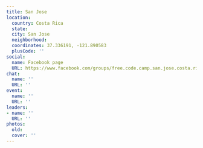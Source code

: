 ```yaml
---
title: San Jose
location:
  country: Costa Rica
  state: 
  city: San Jose
  neighborhood: 
  coordinates: 37.336191, -121.890583
  plusCode: ''
social:
  name: Facebook page
  URL: https://www.facebook.com/groups/free.code.camp.san.jose.costa.rica
chat:
  name: ''
  URL: ''
event:
  name: ''
  URL: ''
leaders:
- name: ''
  URL: ''
photos:
  old: 
  cover: ''
---
```

